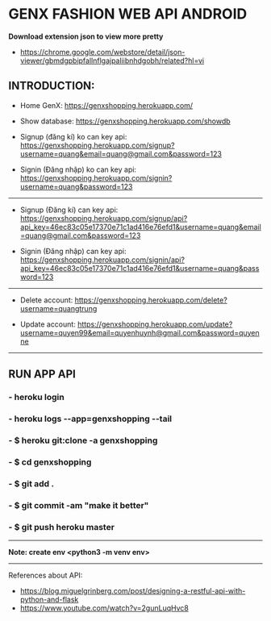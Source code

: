 # GENX FASHION WEB API ANDROID

**Download extension json to view more pretty**
- https://chrome.google.com/webstore/detail/json-viewer/gbmdgpbipfallnflgajpaliibnhdgobh/related?hl=vi

## INTRODUCTION:
- Home GenX:
https://genxshopping.herokuapp.com/

- Show database:
https://genxshopping.herokuapp.com/showdb

- Signup (đăng kí) ko can key api:
https://genxshopping.herokuapp.com/signup?username=quang&email=quang@gmail.com&password=123

- Signin (Đăng nhập) ko can key api:
https://genxshopping.herokuapp.com/signin?username=quang&password=123

-------

- Signup (Đăng kí) can key api:
https://genxshopping.herokuapp.com/signup/api?api_key=46ec83c05e17370e71c1ad416e76efd1&username=quang&email=quang@gmail.com&password=123

- Signin (Đăng nhập) can key api:
https://genxshopping.herokuapp.com/signin/api?api_key=46ec83c05e17370e71c1ad416e76efd1&username=quang&password=123

-------

- Delete account:
https://genxshopping.herokuapp.com/delete?username=quangtrung

- Update account:
https://genxshopping.herokuapp.com/update?username=quyen99&email=quyenhuynh@gmail.com&password=quyenne

---
## RUN APP API

### - heroku login
### - heroku logs --app=genxshopping --tail
### - $ heroku git:clone -a genxshopping
### - $ cd genxshopping
### - $ git add .
### - $ git commit -am "make it better"
### - $ git push heroku master

---

**Note: create env <python3 -m venv env>** 

--- 
References about API:
- https://blog.miguelgrinberg.com/post/designing-a-restful-api-with-python-and-flask
- https://www.youtube.com/watch?v=2gunLuqHvc8
